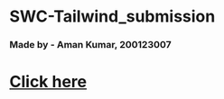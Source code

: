 # SWC-Tailwind_submission

### Made by - Aman Kumar, 200123007

# [Click here](https://akr-25.github.io/SWC-Tailwind_submission/main.html)
